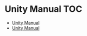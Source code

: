 Unity Manual TOC
================

 - [Unity Manual](UnityManual)
 - [Unity Manual](UnityManual_1)

